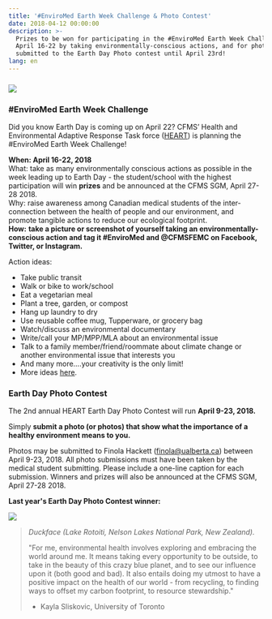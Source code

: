 ```yaml
---
title: '#EnviroMed Earth Week Challenge & Photo Contest'
date: 2018-04-12 00:00:00
description: >-
  Prizes to be won for participating in the #EnviroMed Earth Week Challenge
  April 16-22 by taking environmentally-conscious actions, and for photos
  submitted to the Earth Day Photo contest until April 23rd!
lang: en
---
```


### ![](/uploads/earth-day.png)

### #EnviroMed Earth Week Challenge

Did you know Earth Day is coming up on April 22? CFMS’ Health and Environmental Adaptive Response Task force ([HEART](https://www.cfms.org/what-we-do/global-health/heart.html)) is planning the #EnviroMed Earth Week Challenge!

**When: April 16-22, 2018**<br>What: take as many environmentally conscious actions as possible in the week leading up to Earth Day - the student/school with the highest participation will win **prizes** and be announced at the CFMS SGM, April 27-28 2018.<br>Why: raise awareness among Canadian medical students of the inter-connection between the health of people and our environment, and promote tangible actions to reduce our ecological footprint.<br>**How:** **take a picture or screenshot of yourself taking an environmentally-conscious action and tag it #EnviroMed and @CFMSFEMC on Facebook, Twitter, or Instagram.**

Action ideas:

* Take public transit
* Walk or bike to work/school
* Eat a vegetarian meal
* Plant a tree, garden, or compost
* Hang up laundry to dry
* Use reusable coffee mug, Tupperware, or grocery bag
* Watch/discuss an environmental documentary
* Write/call your MP/MPP/MLA about an environmental issue
* Talk to a family member/friend/roommate about climate change or another environmental issue that interests you
* And many more….your creativity is the only limit!
* More ideas [here](https://www.green18.org/the-green-18).

### Earth Day Photo Contest

The 2nd annual HEART Earth Day Photo Contest will run **April 9-23, 2018.**

Simply **submit a photo (or photos) that show what the importance of a healthy environment means to you.**

Photos may be submitted to Finola Hackett ([finola@ualberta.ca](javascript:void(location.href='mailto:'+String.fromCharCode(102,105,110,111,108,97,64,117,97,108,98,101,114,116,97,46,99,97)))) between April 9-23, 2018. All photo submissions must have been taken by the medical student submitting. Please include a one-line caption for each submission. Winners and prizes will also be announced at the CFMS SGM, April 27-28 2018.

**Last year's Earth Day Photo Contest winner:**

![](/uploads/1-nelson-lakes-national-park-nz.jpg)

> *Duckface (Lake Rotoiti, Nelson Lakes National Park, New Zealand).*
>
>
> "For me, environmental health involves exploring and embracing the world around me. It means taking every opportunity to be outside, to take in the beauty of this crazy blue planet, and to see our influence upon it (both good and bad). It also entails doing my utmost to have a positive impact on the health of our world - from recycling, to finding ways to offset my carbon footprint, to resource stewardship."
>
>
>
> * Kayla Sliskovic, University of Toronto